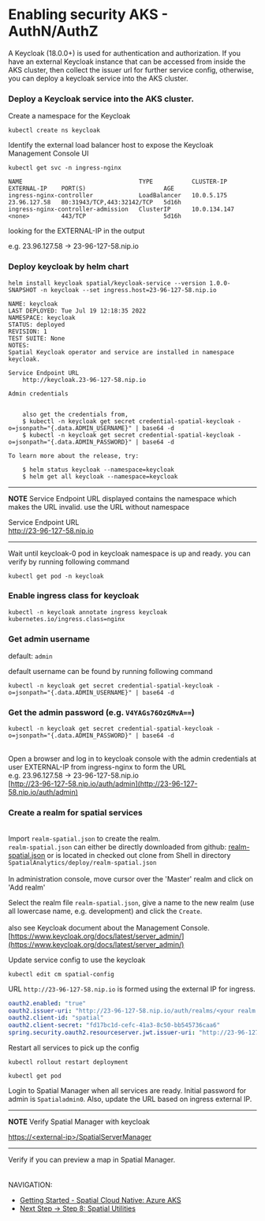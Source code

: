 # Enabling security AKS - AuthN/AuthZ

A Keycloak (18.0.0+) is used for authentication and authorization. If
you have an external Keycloak instance that can be accessed from inside
the AKS cluster, then collect the issuer url for further service config,
otherwise, you can deploy a keycloak service into the AKS cluster.


### Deploy a Keycloak service into the AKS cluster.

Create a namespace for the Keycloak

```shell
kubectl create ns keycloak
```

Identify the external load balancer host to expose the Keycloak
Management Console UI

```shell
kubectl get svc -n ingress-nginx
```
```shell
NAME                                 TYPE           CLUSTER-IP     EXTERNAL-IP    PORT(S)                      AGE
ingress-nginx-controller             LoadBalancer   10.0.5.175     23.96.127.58   80:31943/TCP,443:32142/TCP   5d16h
ingress-nginx-controller-admission   ClusterIP      10.0.134.147   <none>         443/TCP                      5d16h
```

looking for the EXTERNAL-IP in the output

e.g. 23.96.127.58 → 23-96-127-58.nip.io


### Deploy keycloak by helm chart

```
helm install keycloak spatial/keycloak-service --version 1.0.0-SNAPSHOT -n keycloak --set ingress.host=23-96-127-58.nip.io
```
```shell
NAME: keycloak
LAST DEPLOYED: Tue Jul 19 12:18:35 2022
NAMESPACE: keycloak
STATUS: deployed
REVISION: 1
TEST SUITE: None
NOTES:
Spatial Keycloak operator and service are installed in namespace keycloak.

Service Endpoint URL
    http://keycloak.23-96-127-58.nip.io

Admin credentials
    

    also get the credentials from,
    $ kubectl -n keycloak get secret credential-spatial-keycloak -o=jsonpath="{.data.ADMIN_USERNAME}" | base64 -d
    $ kubectl -n keycloak get secret credential-spatial-keycloak -o=jsonpath="{.data.ADMIN_PASSWORD}" | base64 -d

To learn more about the release, try:

    $ helm status keycloak --namespace=keycloak
    $ helm get all keycloak --namespace=keycloak
```

---
**NOTE** Service Endpoint URL displayed contains the namespace which makes the URL invalid. use the URL without namespace

Service Endpoint URL\
http://23-96-127-58.nip.io

---
Wait until keycloak-0 pod in keycloak namespace is up and ready. you can verify by running following command

```shell
kubectl get pod -n keycloak
```

###  Enable ingress class for keycloak

```shell
kubectl -n keycloak annotate ingress keycloak kubernetes.io/ingress.class=nginx
```

### Get admin username

default: `admin`

default username can be found by running following command

```shell
kubectl -n keycloak get secret credential-spatial-keycloak -o=jsonpath="{.data.ADMIN_USERNAME}" | base64 -d
```

###  Get the admin password (e.g. `V4YAGs76OzGMvA==`)

```shell
kubectl -n keycloak get secret credential-spatial-keycloak -o=jsonpath="{.data.ADMIN_PASSWORD}" | base64 -d
```
\
Open a browser and log in to keycloak console with the admin credentials
at \
user EXTERNAL-IP from ingress-nginx to form the URL\
e.g. 23.96.127.58 → 23-96-127-58.nip.io\
[http://23-96-127-58.nip.io/auth/admin](http://23-96-127-58.nip.io/auth/admin)



### Create a realm for spatial services

\
Import `realm-spatial.json` to create the realm.\
`realm-spatial.json` can either be directly downloaded from github: [realm-spatial.json](https://github.com/PreciselyData/SpatialAnalytics/blob/main/deploy/realm-spatial.json) or is located in checked out clone from Shell in directory `SpatialAnalytics/deploy/realm-spatial.json`\
\
In administration console, move cursor over the \'Master\' realm and
click on \'Add realm\'

Select the realm file `realm-spatial.json`, give a name to the new
realm (use all lowercase name, e.g. development) and click the
`Create`.\
\
also see Keycloak document about the Management
Console. [https://www.keycloak.org/docs/latest/server_admin/](https://www.keycloak.org/docs/latest/server_admin/)


Update service config to use the keycloak

```shell
kubectl edit cm spatial-config
```

URL `http://23-96-127-58.nip.io` is formed using the external IP for ingress.

```yaml
oauth2.enabled: "true"
oauth2.issuer-uri: "http://23-96-127-58.nip.io/auth/realms/<your realm name>"
oauth2.client-id: "spatial"
oauth2.client-secret: "fd17bc1d-cefc-41a3-8c50-bb545736caa6"
spring.security.oauth2.resourceserver.jwt.issuer-uri: "http://23-96-127-58.nip.io/auth/realms/<your realm name>"
```


Restart all services to pick up the config

```shell
kubectl rollout restart deployment
```

```shell
kubectl get pod
```

Login to Spatial Manager when all services are ready. Initial password
for admin is `Spatialadmin0`. Also, update the URL based on ingress external IP.


---
**NOTE** Verify Spatial Manager with keycloak

[https://\<external-ip>/SpatialServerManager](https://\<external-ip>/SpatialServerManager)

---

Verify if you can preview a map in Spatial Manager.
\
\
\
NAVIGATION:

- [Getting Started - Spatial Cloud Native: Azure AKS](README.md)
- [Next Step -> Step 8: Spatial Utilities](../spatial-utilities.md)